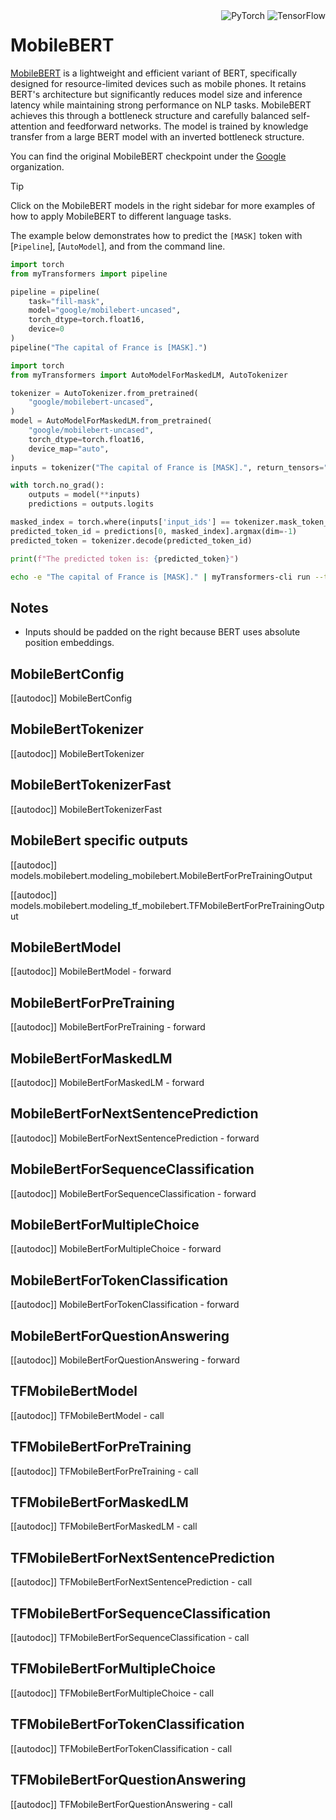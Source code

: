 <!--Copyright 2020 The HuggingFace Team. All rights reserved.

Licensed under the Apache License, Version 2.0 (the "License"); you may not use this file except in compliance with
the License. You may obtain a copy of the License at

http://www.apache.org/licenses/LICENSE-2.0

Unless required by applicable law or agreed to in writing, software distributed under the License is distributed on
an "AS IS" BASIS, WITHOUT WARRANTIES OR CONDITIONS OF ANY KIND, either express or implied. See the License for the
specific language governing permissions and limitations under the License.

⚠️ Note that this file is in Markdown but contain specific syntax for our doc-builder (similar to MDX) that may not be
rendered properly in your Markdown viewer.

-->


<div style="float: right;">
    <div class="flex flex-wrap space-x-1">
        <img alt="PyTorch" src="https://img.shields.io/badge/PyTorch-DE3412?style=flat&logo=pytorch&logoColor=white">
        <img alt="TensorFlow" src="https://img.shields.io/badge/TensorFlow-FF6F00?style=flat&logo=tensorflow&logoColor=white">
    </div>
</div>

# MobileBERT

[MobileBERT](https://huggingface.co/papers/2004.02984) is a lightweight and efficient variant of BERT, specifically designed for resource-limited devices such as mobile phones. It retains BERT's architecture but significantly reduces model size and inference latency while maintaining strong performance on NLP tasks. MobileBERT achieves this through a bottleneck structure and carefully balanced self-attention and feedforward networks. The model is trained by knowledge transfer from a large BERT model with an inverted bottleneck structure.

You can find the original MobileBERT checkpoint under the [Google](https://huggingface.co/google/mobilebert-uncased) organization.
> [!TIP]
> Click on the MobileBERT models in the right sidebar for more examples of how to apply MobileBERT to different language tasks.

The example below demonstrates how to predict the `[MASK]` token with [`Pipeline`], [`AutoModel`], and from the command line.

<hfoptions id="usage">
<hfoption id="Pipeline">

```py
import torch
from myTransformers import pipeline

pipeline = pipeline(
    task="fill-mask",
    model="google/mobilebert-uncased",
    torch_dtype=torch.float16,
    device=0
)
pipeline("The capital of France is [MASK].")
```
</hfoption>
<hfoption id="AutoModel">

```py
import torch
from myTransformers import AutoModelForMaskedLM, AutoTokenizer

tokenizer = AutoTokenizer.from_pretrained(
    "google/mobilebert-uncased",
)
model = AutoModelForMaskedLM.from_pretrained(
    "google/mobilebert-uncased",
    torch_dtype=torch.float16,
    device_map="auto",
)
inputs = tokenizer("The capital of France is [MASK].", return_tensors="pt").to("cuda")

with torch.no_grad():
    outputs = model(**inputs)
    predictions = outputs.logits

masked_index = torch.where(inputs['input_ids'] == tokenizer.mask_token_id)[1]
predicted_token_id = predictions[0, masked_index].argmax(dim=-1)
predicted_token = tokenizer.decode(predicted_token_id)

print(f"The predicted token is: {predicted_token}")
```

</hfoption>
<hfoption id="transformers-cli">

```bash
echo -e "The capital of France is [MASK]." | myTransformers-cli run --task fill-mask --model google/mobilebert-uncased --device 0
```

</hfoption>
</hfoptions>


## Notes

- Inputs should be padded on the right because BERT uses absolute position embeddings.

## MobileBertConfig

[[autodoc]] MobileBertConfig

## MobileBertTokenizer

[[autodoc]] MobileBertTokenizer

## MobileBertTokenizerFast

[[autodoc]] MobileBertTokenizerFast

## MobileBert specific outputs

[[autodoc]] models.mobilebert.modeling_mobilebert.MobileBertForPreTrainingOutput

[[autodoc]] models.mobilebert.modeling_tf_mobilebert.TFMobileBertForPreTrainingOutput

<frameworkcontent>
<pt>

## MobileBertModel

[[autodoc]] MobileBertModel
    - forward

## MobileBertForPreTraining

[[autodoc]] MobileBertForPreTraining
    - forward

## MobileBertForMaskedLM

[[autodoc]] MobileBertForMaskedLM
    - forward

## MobileBertForNextSentencePrediction

[[autodoc]] MobileBertForNextSentencePrediction
    - forward

## MobileBertForSequenceClassification

[[autodoc]] MobileBertForSequenceClassification
    - forward

## MobileBertForMultipleChoice

[[autodoc]] MobileBertForMultipleChoice
    - forward

## MobileBertForTokenClassification

[[autodoc]] MobileBertForTokenClassification
    - forward

## MobileBertForQuestionAnswering

[[autodoc]] MobileBertForQuestionAnswering
    - forward

</pt>
<tf>

## TFMobileBertModel

[[autodoc]] TFMobileBertModel
    - call

## TFMobileBertForPreTraining

[[autodoc]] TFMobileBertForPreTraining
    - call

## TFMobileBertForMaskedLM

[[autodoc]] TFMobileBertForMaskedLM
    - call

## TFMobileBertForNextSentencePrediction

[[autodoc]] TFMobileBertForNextSentencePrediction
    - call

## TFMobileBertForSequenceClassification

[[autodoc]] TFMobileBertForSequenceClassification
    - call

## TFMobileBertForMultipleChoice

[[autodoc]] TFMobileBertForMultipleChoice
    - call

## TFMobileBertForTokenClassification

[[autodoc]] TFMobileBertForTokenClassification
    - call

## TFMobileBertForQuestionAnswering

[[autodoc]] TFMobileBertForQuestionAnswering
    - call

</tf>
</frameworkcontent>
